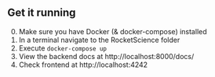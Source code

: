 
## Get it running

0. Make sure you have Docker (& docker-compose) installed
1. In a terminal navigate to the RocketScience folder
2. Execute `docker-compose up`
3. View the backend docs at http://localhost:8000/docs/
4. Check frontend at http://localhost:4242

